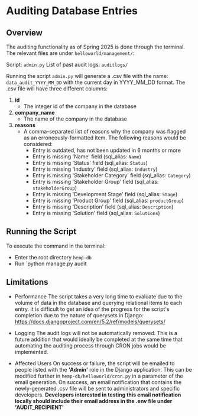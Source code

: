 # Auditing Database Entries

## Overview

The auditing functionality as of Spring 2025 is done through the terminal. The relevant files are under `helloworld/management/`:

Script: `admin.py`
List of past audit logs: `auditlogs/`

Running the script `admin.py` will generate a .csv file with the name: `data_audit_YYYY_MM_DD` with the current day in YYYY_MM_DD format. The .csv file will have three different columns: 

1. **id**
    * The integer id of the company in the database
2. **company_name**
    * The name of the company in the database
3. **reasons**
    * A comma-separated list of reasons why the company was flagged as an erroneously-formatted item. The following reasons would be considered:
        - Entry is outdated, has not been updated in 6 months or more
        - Entry is missing 'Name' field (sql_alias: `Name`)
        - Entry is missing 'Status' field (sql_alias: `Status`)
        - Entry is missing 'Industry' field (sql_alias: `Industry`)
        - Entry is missing 'Stakeholder Category' field (sql_alias: `Category`)
        - Entry is missing 'Stakeholder Group' field (sql_alias: `stakeholderGroup`)
        - Entry is missing 'Development Stage' field (sql_alias: `Stage`)
        - Entry is missing 'Product Group' field (sql_alias: `productGroup`)
        - Entry is missing 'Description' field (sql_alias: `Description`)
        - Entry is missing 'Solution' field (sql_alias: `Solutions`)


## Running the Script

To execute the command in the terminal:

* Enter the root directory `hemp-db`
* Run `python manage.py audit


## Limitations

* Performance
The script takes a very long time to evaluate due to the volume of data in the database and querying relational items to each entry. It is difficult to get an idea of the progress for the script's completion due to the nature of querysets in Django: https://docs.djangoproject.com/en/5.2/ref/models/querysets/

* Logging
The audit logs will not be automatically removed. This is a future addition that would ideally be completed at the same time that automating the auditing process through CRON jobs would be implemented.

* Affected Users
On success or failure, the script will be emailed to people listed with the **'Admin'** role in the Django application. This can be modified further in `hemp-db/helloworld/cron.py` in a parameter of the email generation. On success, an email notification that contains the newly-generated .csv file will be sent to administrators and specific developers. **Developers interested in testing this email notification locally should include their email address in the .env file under 'AUDIT_RECIPIENT'**

